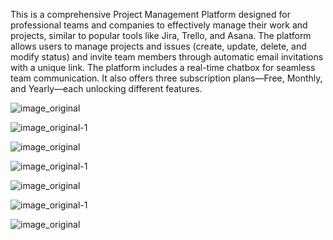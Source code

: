 This is a comprehensive Project Management Platform designed for professional teams and companies to effectively manage their work and projects, similar to popular tools like Jira, Trello, and Asana. 
The platform allows users to manage projects and issues (create, update, delete, and modify status) and invite team members through automatic email invitations with a unique link.
The platform includes a real-time chatbox for seamless team communication. 
It also offers three subscription plans—Free, Monthly, and Yearly—each unlocking different features.


![image_original](https://github.com/user-attachments/assets/4620d67f-93ba-49cd-9673-7a7ef308da80)


![image_original-1](https://github.com/user-attachments/assets/da7c731d-d44e-41bf-bec6-f3b954b15bda)


![image_original](https://github.com/user-attachments/assets/919bec24-6bc0-48c4-a3f6-6a4d3bfefe6f)


![image_original-1](https://github.com/user-attachments/assets/8e90a690-f265-4a63-8fed-cdad3324c44d)


![image_original](https://github.com/user-attachments/assets/ed3c88c1-839d-4763-aa6b-ad37332df5a8)


![image_original-1](https://github.com/user-attachments/assets/b3f5217b-19c0-4407-91dd-5e68823d484d)


![image_original](https://github.com/user-attachments/assets/45849664-773e-4b10-bc7c-3b3a06b3f322)
